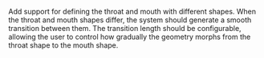 Add support for defining the throat and mouth with different shapes. When the throat and mouth shapes differ, the system should generate a smooth transition between them. The transition length should be configurable, allowing the user to control how gradually the geometry morphs from the throat shape to the mouth shape.